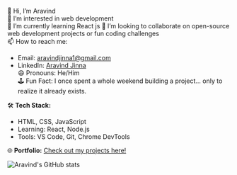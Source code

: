 👋 Hi, I’m Aravind  
👀 I’m interested in web development  
🌱 I’m currently learning React js
💞️ I’m looking to collaborate on open-source web development projects or fun coding challenges  
📫 How to reach me:  
   - Email: aravindjinna1@gmail.com  
   - LinkedIn: [Aravind Jinna](https://www.linkedin.com/in/aravind-jinna-48ba2a2a0/)  
😄 Pronouns: He/Him  
🕹️ Fun Fact: I once spent a whole weekend building a project... only to realize it already exists.  

🛠️ **Tech Stack:**  
- HTML, CSS, JavaScript  
- Learning: React, Node.js  
- Tools: VS Code, Git, Chrome DevTools  

🌐 **Portfolio:** [Check out my projects here!](https://yourportfolio.com)  

![Aravind's GitHub stats](https://github-readme-stats.vercel.app/api?username=aravindjinna1&show_icons=true&theme=radical)  

<!---
aravindjinna1/aravindjinna1 is a ✨ special ✨ repository because its `README.md` (this file) appears on your GitHub profile.
You can click the Preview link to take a look at your changes.
--->
